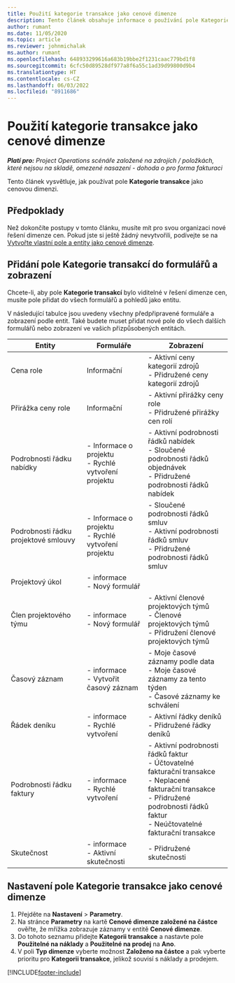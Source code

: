 ```yaml
---
title: Použití kategorie transakce jako cenové dimenze
description: Tento článek obsahuje informace o používání pole Kategorie transakce jako cenové dimenze.
author: rumant
ms.date: 11/05/2020
ms.topic: article
ms.reviewer: johnmichalak
ms.author: rumant
ms.openlocfilehash: 648933299616a683b19bbe2f1231caac779bd1f8
ms.sourcegitcommit: 6cfc50d89528df977a8f6a55c1ad39d99800d9b4
ms.translationtype: HT
ms.contentlocale: cs-CZ
ms.lasthandoff: 06/03/2022
ms.locfileid: "8911686"
---
```

# <a name="use-transaction-category-as-a-pricing-dimension"></a>Použití kategorie transakce jako cenové dimenze


_**Platí pro:** Project Operations scénáře založené na zdrojích / položkách, které nejsou na skladě, omezené nasazení - dohoda o pro forma fakturaci_


Tento článek vysvětluje, jak používat pole **Kategorie transakce** jako cenovou dimenzi. 

## <a name="prerequisites"></a>Předpoklady
Než dokončíte postupy v tomto článku, musíte mít pro svou organizaci nové řešení dimenze cen. Pokud jste si ještě žádný nevytvořili, podívejte se na [Vytvořte vlastní pole a entity jako cenové dimenze](create-custom-fields-entities-pricing-dimensions.md).

## <a name="add-the-transaction-category-field-to-forms-and-views"></a>Přidání pole Kategorie transakcí do formulářů a zobrazení
Chcete-li, aby pole **Kategorie transakcí** bylo viditelné v řešení dimenze cen, musíte pole přidat do všech formulářů a pohledů jako entitu.

V následující tabulce jsou uvedeny všechny předpřipravené formuláře a zobrazení podle entit. Také budete muset přidat nové pole do všech dalších formulářů nebo zobrazení ve vašich přizpůsobených entitách.

|  Entity        | Formuláře     |Zobrazení        |
| ------------------------------|---------------------------------|----------------------------------|
|  Cena role| Informační |- Aktivní ceny kategorií zdrojů<br> - Přidružené ceny kategorií zdrojů |
|  Přirážka ceny role| Informační|- Aktivní přirážky ceny role<br>- Přidružené přirážky cen rolí |
|  Podrobnosti řádku nabídky|- Informace o projektu<br>- Rychlé vytvoření projektu| - Aktivní podrobnosti řádků nabídek<br>- Sloučené podrobnosti řádků objednávek<br>- Přidružené podrobnosti řádků nabídek |
|  Podrobnosti řádku projektové smlouvy|- Informace o projektu<br>- Rychlé vytvoření projektu|- Sloučené podrobnosti řádků smluv<br>- Aktivní podrobnosti řádků smluv<br>- Přidružené podrobnosti řádků smluv |
|  Projektový úkol|- informace<br>- Nový formulář| &nbsp; |
|  Člen projektového týmu|- informace<br>- Nový formulář|- Aktivní členové projektových týmů<br>- Členové projektových týmů<br>- Přidružení členové projektových týmů |
|  Časový záznam|- informace<br>- Vytvořit časový záznam|- Moje časové záznamy podle data<br>- Moje časové záznamy za tento týden<br>- Časové záznamy ke schválení|
|  Řádek deníku|- informace<br>- Rychlé vytvoření|- Aktivní řádky deníků<br>- Přidružené řádky deníků|
|  Podrobnosti řádku faktury|- informace<br>- Rychlé vytvoření|- Aktivní podrobnosti řádků faktur<br>- Účtovatelné fakturační transakce<br>- Neplacené fakturační transakce<br>- Přidružené podrobnosti řádků faktur <br>- Neúčtovatelné fakturační transakce|
|  Skutečnost|- informace<br>- Aktivní skutečnosti| - Přidružené skutečnosti |

## <a name="set-up-the-transaction-category-field-as-a-pricing-dimension"></a>Nastavení pole Kategorie transakce jako cenové dimenze

1. Přejděte na **Nastavení** > **Parametry**. 
2. Na stránce **Parametry** na kartě **Cenové dimenze založené na částce** ověřte, že mřížka zobrazuje záznamy v entitě **Cenové dimenze**.
3. Do tohoto seznamu přidejte **Kategorii transakce** a nastavte pole **Použitelné na náklady** a **Použitelné na prodej** na **Ano**.
4. V poli **Typ dimenze** vyberte možnost **Založeno na částce** a pak vyberte prioritu pro **Kategorii transakce**, jelikož souvisí s náklady a prodejem.


[!INCLUDE[footer-include](../includes/footer-banner.md)]